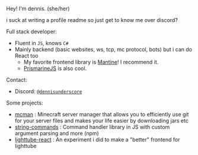 Hey! I'm dennis. (she/her)

i suck at writing a profile readme so just get to know me over discord?



Full stack developer:
- Fluent in `JS`, knows `C#`
- Mainly backend (basic websites, ws, tcp, mc protocol, bots) but i can do React too
  - My favorite frontend library is [Mantine](https://mantine.dev)! I recommend it.
  - [PrismarineJS](https://github.com/prismarinejs) is also cool.



Contact:
- Discord: [`@dennisunderscore`](https://discord.com/users/258638629839175681)


Some projects:

  - [mcman](https://github.com/ParadigmMC/mcman) : Minecraft server manager that allows you to efficiently use git for your server files and makes your life easier by downloading jars etc
  - [string-commands](https://github.com/TheAlan404/string-commands) : Command handler library in JS with custom argument parsing and more (npm)
  - [lighttube-react](https://github.com/thealan404/lighttube-react) : An experiment i did to make a "better" frontend for lighttube



